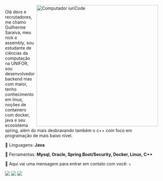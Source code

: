 <img src="https://raw.githubusercontent.com/MicaelliMedeiros/micaellimedeiros/master/image/computer-illustration.png" min-width="400px" max-width="400px" width="400px" align="right" alt="Computador iuriCode">

<p align="left"> 
  Olá devs e recrutadores, me chamo Guilherme Saraiva, meu nick e assembly, sou estudante de ciências da computação na UNIFOR, sou desenvolvedor backend mas com maior, tenho conhecimento em linux, noções de containers com docker, java e seu ecosistema spring, além do mais desbravando também o c++ com foco em programação de mais baixo nivel.
</p>

<p align="left">
  🦄 Linguagens: <strong>Java</strong>
</p>

<p align="left">
  💼 Ferramentas: <strong>Mysql, Oracle, Spring Boot/Security, Docker, Linux, C++</strong>
</p>

<p align="left">
  💌 Aqui vai uma mensagem para entrar em contato com você: ⤵️
</p>

<p align="left">
  <a href="#" alt="Gmail">
  <img src="https://img.shields.io/badge/-Gmail-FF0000?style=flat-square&labelColor=FF0000&logo=gmail&logoColor=white&link=guilhermesaraivax88@gmail.com" /></a>

  <a href="#" alt="Linkedin">
  <img src="https://img.shields.io/badge/-Linkedin-0e76a8?style=flat-square&logo=Linkedin&logoColor=white&link=https://www.linkedin.com/in/guilherme-saraiva-872936206/" /></a>

  <a href="#" alt="WhatsApp">
  <img src="https://img.shields.io/badge/-WhatsApp-25d366?style=flat-square&labelColor=25d366&logo=whatsapp&logoColor=white&link=https://api.whatsapp.com/send?phone=5585986839513"/></a>
</p>  
